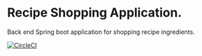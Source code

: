 # Recipe Shopping Application.
Back end Spring boot application for shopping recipe ingredients.

[![CircleCI](https://circleci.com/gh/giri-shhh/Recipe-App-SpringBoot/tree/master.svg?style=svg)](https://circleci.com/gh/giri-shhh/Recipe-App-SpringBoot/tree/master)
